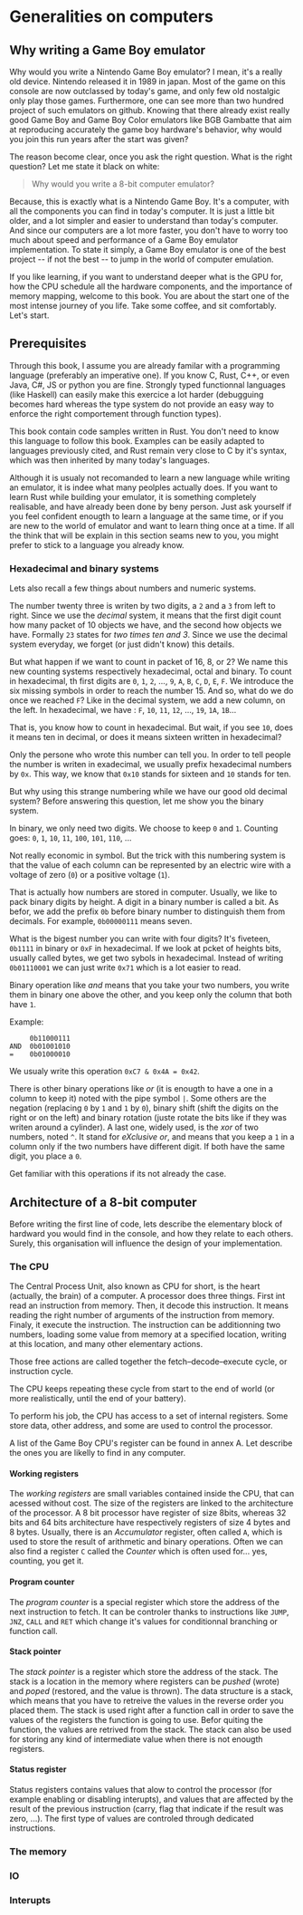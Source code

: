 Generalities on computers
=========================

Why writing a Game Boy emulator
-------------------------------

Why would you write a Nintendo Game Boy emulator?
I mean, it's a really old device.
Nintendo released it in 1989 in japan.
Most of the game on this console are
now outclassed by today's game, and only few old nostalgic only play those games.
Furthermore, one can see more than two hundred project of such emulators
on github.
Knowing that there already exist really good Game Boy and
Game Boy Color emulators like BGB Gambatte that aim at
reproducing accurately the game boy hardware's behavior, why would you
join this run years after the start was given?

The reason become clear, once you ask the right question.
What is the right question?
Let me state it black on white:

>  Why would you write a 8-bit computer emulator?

Because, this is exactly what is a Nintendo Game Boy.
It's a computer, with all the components you can find in today's computer.
It is just a little bit older, and a lot simpler and easier to
understand than today's computer.
And since our computers are a lot more faster,
you don't have to worry too much about speed and performance
of a Game Boy emulator implementation.
To state it simply, a Game Boy emulator is one of the best project
-- if not the best -- to jump
in the world of computer emulation.

If you like learning, if you want to understand deeper what is the GPU for,
how the CPU schedule all the hardware components, and the importance of memory
mapping, welcome to this book.
You are about the start one of the most intense journey of you life.
Take some coffee, and sit comfortably. Let's start.

Prerequisites
-------------

Through this book, I assume you are already familar with
a programming language (preferably an imperative one).
If you know C, Rust, C++, or even Java, C#, JS or python you are fine.
Strongly typed functionnal languages (like Haskell) can easily make this
exercice a lot harder (debugguing becomes hard
whereas the type system do not provide an easy way to enforce the
right comportement through function types).

This book contain code samples written in Rust.
You don't need to know this language to follow this book.
Examples can be easily adapted to languages previously cited, and Rust remain
very close to C by it's syntax, which was then inherited by many today's languages.

Although it is usualy not recomanded to learn a new language while writing an
emulator, it is indee what many peolples actually does.
If you want to learn Rust while building your emulator,
it is something completely realisable, and have already been done by
beny person.
Just ask yourself if you feel confident enougth to
learn a language at the same time, or if you
are new to the world of emulator and want to learn thing once at
a time.
If all the think that will be explain in this section seams new to you,
you might prefer to stick to a language you already know.

### Hexadecimal and binary systems
Lets also recall a few things about numbers and
numeric systems.

The number twenty three is writen by two
digits, a `2` and a `3` from left to right.
Since we use the _decimal_ system, it means
that the first digit count how many packet of 10 objects we have,
and the second how objects we have.
Formally `23` states for _two times ten and 3_.
Since we use the decimal system everyday, we forget (or just didn't know)
this details.

But what happen if we want to count in packet of 16, 8, or 2?
We name this new counting systems respectively hexadecimal, octal and
binary.
To count in hexadecimal, th first digits are
`0`, `1`, `2`, ..., `9`, `A`, `B`, `C`, `D`, `E`, `F`.
We introduce the six missing symbols in order to reach the number 15.
And so, what do we do once we reached `F`?
Like in the decimal system, we add a new column, on the left.
In hexadecimal, we have :
`F`, `10`, `11`, `12`, ..., `19`, `1A`, `1B`...

That is, you know how to count in hexadecimal.
But wait, if you see `10`, does it means ten in decimal,
or does it means sixteen written in hexadecimal?

Only the persone who wrote this number can tell you.
In order to tell people the number is writen in exadecimal,
we usually prefix hexadecimal numbers by `0x`.
This way, we know that `0x10` stands for sixteen
and `10` stands for ten.

But why using this strange numbering while we have
our good old decimal system?
Before answering this question, let me
show you the binary system.

In binary, we only need two digits. We choose to keep `0` and `1`.
Counting goes:
`0`, `1`, `10`, `11`, `100`, `101`, `110`, ...

Not really economic in symbol.
But the trick with this numbering system is that
the value of each column can be represented by an
electric wire with a voltage of zero (`0`) or
a positive voltage (`1`).

That is actually how numbers are stored in computer.
Usually, we like to pack binary digits by height.
A digit in a binary number is called a bit.
As befor, we add the prefix `0b` before binary number
to distinguish them from decimals.
For example, `0b00000111` means seven.

What is the bigest number you can write with four
digits? It's fiveteen, `0b1111` in binary or
`0xF` in hexadecimal.
If we look at pcket of heights bits, usually
called bytes, we get two sybols in hexadecimal.
Instead of writing `0b01110001` we can just write
`0x71` which is a lot easier to read.

Binary operation like _and_ means that you take
your two numbers, you write them in binary
one above the other, and
you keep only the column that both have `1`.

Example:
```
     0b11000111
AND  0b01001010
=    0b01000010
```

We usualy write this operation `0xC7 & 0x4A = 0x42`.

There is other binary operations like _or_ (it is enougth to have a one in
a column to keep it) noted with the pipe symbol `|`.
Some others are the negation (replacing `0` by `1` and `1` by `0`),
binary shift (shift the digits on the right or on the left)
and binary rotation (juste rotate the bits like if they was
writen around a cylinder).
A last one, widely used, is the _xor_ of two numbers, noted `^`.
It stand for _eXclusive or_, and means that you keep a `1`
in a column only if the two numbers have different digit.
If both have the same digit, you place a `0`.

Get familiar with this operations if its not already the case.

Architecture of a 8-bit computer
--------------------------------

Before writing the first line of code, lets describe
the elementary block of hardward you would find
in the console, and how they relate to each others.
Surely, this organisation will influence the design
of your implementation.

### The CPU
The Central Process Unit, also known as
CPU for short, is the heart (actually, the brain) of
a computer.
A processor does three things.
First int read an instruction from memory.
Then, it decode this instruction.
It means reading the right number of arguments of
the instruction from memory.
Finaly, it execute the instruction.
The instruction can be additionning two numbers, loading some
value from memory at a specified location, writing at this location,
and many other elementary actions.

Those free actions are called together the fetch–decode–execute cycle, or
instruction cycle.

The CPU keeps repeating these cycle from start
to the end of world (or more realistically,
until the end of your battery).

To perform his job, the CPU has access to a set
of internal registers.
Some store data, other address, and some are used to
control the processor.

A list of the Game Boy CPU's register can be found in annex A.
Let describe the ones you are likelly to find in
any computer.

#### Working registers
The _working registers_ are small variables
contained inside the CPU, that can acessed without
cost.
The size of the registers are linked to the architecture of the
processor.
A 8 bit processor have register of size 8bits,
whereas 32 bits and 64 bits architecture have
respectively registers of size 4 bytes and 8 bytes.
Usually, there is an _Accumulator_ register,
often called `A`, which is used to store the
result of arithmetic and binary operations.
Often we can also find a register `C` called
the _Counter_ which is often used for...
yes, counting, you get it.

#### Program counter
The _program counter_ is a special
register which store the address of the
next instruction to fetch.
It can be controler thanks to
instructions like `JUMP`, `JNZ`, `CALL`
and `RET` which change it's values
for conditionnal branching or function call.

#### Stack pointer
The _stack pointer_ is a register which store the address
of the stack.
The stack is a location in the memory where
registers can be _pushed_ (wrote) and
_poped_ (restored, and the value is thrown).
The data structure is a stack, which
means that you have to retreive the values
in the reverse order you placed them.
The stack is used right after a function call
in order to save the values of the registers
the function is going to use.
Befor quiting the
function, the values are retrived from the stack.
The stack can also be used for storing any kind of
intermediate value when there is not enougth registers.

#### Status register
Status registers contains
values that alow to control the processor
(for example enabling or disabling interupts),
and values that are affected by the result of the previous
instruction (carry, flag that indicate if the result was zero, ...).
The first type of values are controled through
dedicated instructions.

### The memory

### IO
### Interupts

